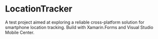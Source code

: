 # LocationTracker
A test project aimed at exploring a reliable cross-platform solution for smartphone location tracking. Build with Xamarin.Forms and Visual Studio Mobile Center.
